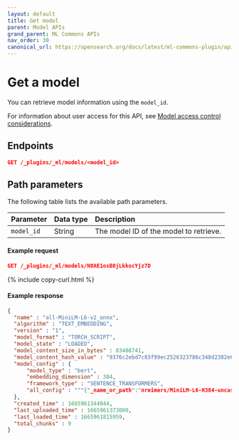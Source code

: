 ```yaml
---
layout: default
title: Get model
parent: Model APIs
grand_parent: ML Commons APIs
nav_order: 30
canonical_url: https://opensearch.org/docs/latest/ml-commons-plugin/api/model-apis/get-model/
---
```


# Get a model

You can retrieve model information using the `model_id`.

For information about user access for this API, see [Model access control considerations]({{site.url}}{{site.baseurl}}/ml-commons-plugin/api/model-apis/index/#model-access-control-considerations).

## Endpoints

```json
GET /_plugins/_ml/models/<model_id>
```

## Path parameters

The following table lists the available path parameters. 

| Parameter | Data type | Description |
| :--- | :--- | :--- |
| `model_id` | String | The model ID of the model to retrieve. |

#### Example request

```json
GET /_plugins/_ml/models/N8AE1osB0jLkkocYjz7D
```
{% include copy-curl.html %}

#### Example response

```json
{
  "name" : "all-MiniLM-L6-v2_onnx",
  "algorithm" : "TEXT_EMBEDDING",
  "version" : "1",
  "model_format" : "TORCH_SCRIPT",
  "model_state" : "LOADED",
  "model_content_size_in_bytes" : 83408741,
  "model_content_hash_value" : "9376c2ebd7c83f99ec2526323786c348d2382e6d86576f750c89ea544d6bbb14",
  "model_config" : {
      "model_type" : "bert",
      "embedding_dimension" : 384,
      "framework_type" : "SENTENCE_TRANSFORMERS",
      "all_config" : """{"_name_or_path":"nreimers/MiniLM-L6-H384-uncased","architectures":["BertModel"],"attention_probs_dropout_prob":0.1,"gradient_checkpointing":false,"hidden_act":"gelu","hidden_dropout_prob":0.1,"hidden_size":384,"initializer_range":0.02,"intermediate_size":1536,"layer_norm_eps":1e-12,"max_position_embeddings":512,"model_type":"bert","num_attention_heads":12,"num_hidden_layers":6,"pad_token_id":0,"position_embedding_type":"absolute","transformers_version":"4.8.2","type_vocab_size":2,"use_cache":true,"vocab_size":30522}"""
  },
  "created_time" : 1665961344044,
  "last_uploaded_time" : 1665961373000,
  "last_loaded_time" : 1665961815959,
  "total_chunks" : 9
}
```